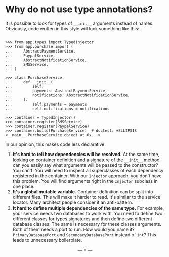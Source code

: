 # Why do not use type annotations?

It is possible to look for types of `__init__` arguments instead of names.
Obviously, code written in this style will look something like this:

```pycon

>>> from app.types import TypedInjector
>>> from app.purchase import (
...     AbstractPaymentService,
...     PaypalService,
...     AbstractNotificationService,
...     SMSService,
... )

>>> class PurchaseService:
...     def __init__(
...         self,
...         payments: AbstractPaymentService,
...         notifications: AbstractNotificationService,
...     ):
...         self.payments = payments
...         self.notifications = notifications

>>> container = TypedInjector()
>>> container.register(SMSService)
>>> container.register(PaypalService)
>>> container.build(PurchaseService)  # doctest: +ELLIPSIS
<__main__.PurchaseService object at 0x...>

```

In our opinion, this makes code less declarative.

1. **It's hard to tell how dependencies will be resolved.** At the same time,
   looking on container definition and a signature of the `__init__` method can
   you easily say what arguments will be passed to the constructor? You can't.
   You will need to inspect all superclasses of each dependency registered in
   the container. With our `Injector` approach, you don't have this problem. You
   will find arguments right in the `Injector` subclass in one place.
2. **It's a global mutable variable.** Container definition can be split into
   different files. This will make it harder to read. It's similar to the
   service locator. Many architect people consider it an anti-pattern.
3. **It hard to define multiple dependencies of the same type.** For example,
   your service needs two databases to work with. You need to define two
   different classes for types signatures and then define two different database
   classes. The same is necessary for these classes arguments. Both of them
   needs a port to run. How would you name it? `PrimaryDatabasePort` and
   `SecondaryDatabasePort` instead of `int`? This leads to unnecessary
   boilerplate.

<p align="center">&mdash; ⭐ &mdash;</p>
